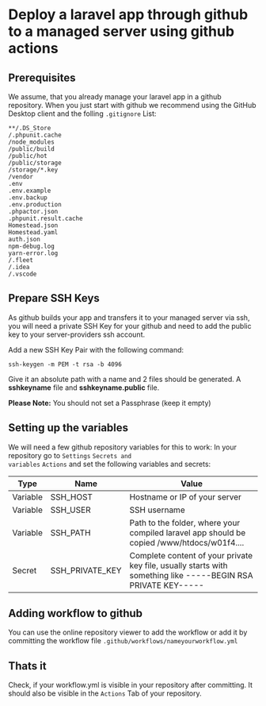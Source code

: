 # Deploy a laravel app through github to a managed server using github actions

## Prerequisites

We assume, that you already manage your laravel app in a github repository. When you just start with github we recommend using the GitHub Desktop client and the folling <code>.gitignore</code> List:

```
**/.DS_Store
/.phpunit.cache
/node_modules
/public/build
/public/hot
/public/storage
/storage/*.key
/vendor
.env
.env.example
.env.backup
.env.production
.phpactor.json
.phpunit.result.cache
Homestead.json
Homestead.yaml
auth.json
npm-debug.log
yarn-error.log
/.fleet
/.idea
/.vscode
```

## Prepare SSH Keys

As github builds your app and transfers it to your managed server via ssh, you will need a private SSH Key for your github and need to add the public key to your server-providers ssh account.

Add a new SSH Key Pair with the following command:

```
ssh-keygen -m PEM -t rsa -b 4096
```

Give it an absolute path with a name and 2 files should be generated. A **sshkeyname** file and **sshkeyname.public** file.

**Please Note:** You should not set a Passphrase (keep it empty)

## Setting up the variables

We will need a few github repository variables for this to work:
In your repository go to <code>Settings</code> <code>Secrets and variables</code> <code>Actions</code> and set the following variables and secrets:

| Type          | Name               | Value |
| ------------- |--------------------|-------|
| Variable      | SSH_HOST           | Hostname or IP of your server
| Variable      | SSH_USER           | SSH username
| Variable      | SSH_PATH           | Path to the folder, where your compiled laravel app should be copied /www/htdocs/w01f4....
| Secret        | SSH_PRIVATE_KEY    | Complete content of your private key file, usually starts with something like -----BEGIN RSA PRIVATE KEY-----

## Adding workflow to github

You can use the online repository viewer to add the workflow or add it by committing the workflow file <code>.github/workflows/nameyourworkflow.yml</code>

## Thats it

Check, if your workflow.yml is visible in your repository after committing. It should also be visible in the <code>Actions</code> Tab of your repository.
